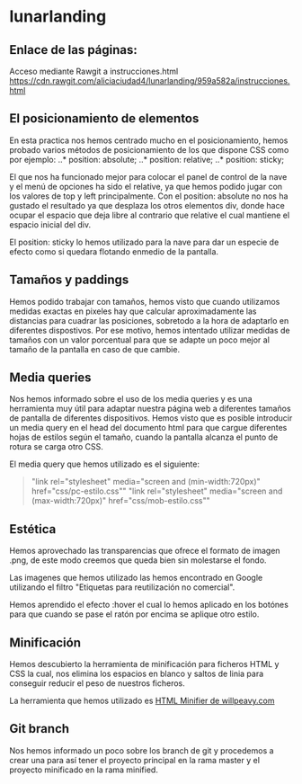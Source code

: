 # lunarlanding

## Enlace de las páginas:
Acceso mediante Rawgit a instrucciones.html  https://cdn.rawgit.com/aliciaciudad4/lunarlanding/959a582a/instrucciones.html
## El posicionamiento de elementos

En esta practica nos hemos centrado mucho en el posicionamiento, hemos probado varios métodos de posicionamiento de los que dispone CSS como por ejemplo:
..* position: absolute;
..* position: relative;
..* position: sticky;

El que nos ha funcionado mejor para colocar el panel de control de la nave y el menú de opciones ha sido el relative, ya que hemos podido jugar con los valores de top y left principalmente.
Con el position: absolute no nos ha gustado el resultado ya que desplaza los otros elementos div, donde hace ocupar el espacio que deja libre al contrario que relative el cual mantiene el espacio inicial del div.

El position: sticky lo hemos utilizado para la nave para dar un especie de efecto como si quedara flotando enmedio de la pantalla.

## Tamaños y paddings
Hemos podido trabajar con tamaños, hemos visto que cuando utilizamos medidas exactas en pixeles hay que calcular aproximadamente las distancias para cuadrar las posiciones, sobretodo a la hora de adaptarlo en diferentes dispostivos.
Por ese motivo, hemos intentado utilizar medidas de tamaños con un valor porcentual para que se adapte un poco mejor al tamaño de la pantalla en caso de que cambie.

## Media queries
Nos hemos informado sobre el uso de los media queries y es una herramienta muy útil para adaptar nuestra página web a diferentes tamaños de pantalla de diferentes dispositivos.
Hemos visto que es posible introducir un media query en el head del documento html para que cargue diferentes hojas de estilos según el tamaño, cuando la pantalla alcanza el punto de rotura se carga otro CSS.

El media query que hemos utilizado es el siguiente: 
> "link rel="stylesheet" media="screen and (min-width:720px)" href="css/pc-estilo.css""
> "link rel="stylesheet" media="screen and (max-width:720px)" href="css/mob-estilo.css""

## Estética
Hemos aprovechado las transparencias que ofrece el formato de imagen .png, de este modo creemos que queda bien sin molestarse el fondo.

Las imagenes que hemos utilizado las hemos encontrado en Google utilizando el filtro "Etiquetas para reutilización no comercial".

Hemos aprendido el efecto :hover el cual lo hemos aplicado en los botónes para que cuando se pase el ratón por encima se aplique otro estilo.

## Minificación
Hemos descubierto la herramienta de minificación para ficheros HTML y CSS la cual, nos elimina los espacios en blanco y saltos de linia para conseguir reducir el peso de nuestros ficheros.

La herramienta que hemos utilizado es [HTML Minifier de willpeavy.com](https://www.willpeavy.com/minifier/)

## Git branch
Nos hemos informado un poco sobre los branch de git y procedemos a crear una para así tener el proyecto principal en la rama master y el proyecto minificado en la rama minified.






